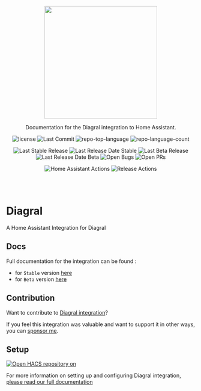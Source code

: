 <p align="center">
  <img src="https://brands.home-assistant.io/_/diagral/icon@2x.png" width="300" />
</p>
<p align="center">
    Documentation for the Diagral integration to Home Assistant.
</p>
<p align="center">
	<img src="https://img.shields.io/github/license/mguyard/hass-diagral?style=default&color=0080ff" alt="license">
	<img src="https://img.shields.io/github/last-commit/mguyard/hass-diagral?style=default&color=0080ff" alt="Last Commit">
	<img src="https://img.shields.io/github/languages/top/mguyard/hass-diagral?style=default&color=0080ff" alt="repo-top-language">
	<img src="https://img.shields.io/github/languages/count/mguyard/hass-diagral?style=default&color=0080ff" alt="repo-language-count">
<p>
<p align="center">
    <img src="https://img.shields.io/github/v/release/mguyard/hass-diagral?display_date=published_at&label=Stable" alt="Last Stable Release">
    <img src="https://img.shields.io/github/release-date/mguyard/hass-diagral?label=Stable" alt="Last Release Date Stable">
    <img src="https://img.shields.io/github/v/release/mguyard/hass-diagral?include_prereleases&filter=*-beta.*&display_name=release&label=Beta" alt="Last Beta Release">
    <img src="https://img.shields.io/github/release-date-pre/mguyard/hass-diagral?display_date=published_at&label=Beta" alt="Last Release Date Beta">
    <img src="https://img.shields.io/github/issues-search/mguyard/hass-diagral?query=label%3Abug%20is%3Aopened&label=Open%20Bugs" alt="Open Bugs">
    <img src="https://img.shields.io/github/issues-pr/mguyard/hass-diagral" alt="Open PRs">
<p>
<p align="center">
    <img src="https://github.com/mguyard/hass-diagral/actions/workflows/home-assistant.yaml/badge.svg" alt="Home Assistant Actions">
    <img src="https://github.com/mguyard/hass-diagral/actions/workflows/release.yaml/badge.svg" alt="Release Actions">
</p>
<br /><br />

# Diagral

A Home Assistant Integration for Diagral

## Docs

Full documentation for the integration can be found :
- for `Stable` version [here](https://docs.page/mguyard/hass-diagral)
- for `Beta` version [here](https://docs.page/mguyard/hass-diagral~beta)

## Contribution

Want to contribute to [Diagral integration](https://docs.page/mguyard/hass-diagral/misc/contributing)?

If you feel this integration was valuable and want to support it in other ways, you can [sponsor me](https://github.com/sponsors/mguyard).

## Setup

[![Open HACS repository on](https://my.home-assistant.io/badges/hacs_repository.svg)](https://my.home-assistant.io/redirect/hacs_repository/?owner=mguyard&repository=hass-diagral&category=Integration)

For more information on setting up and configuring Diagral integration, [please read our full documentation](https://docs.page/mguyard/hass-diagral)

